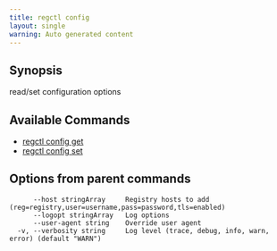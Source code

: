 ```yaml
---
title: regctl config
layout: single
warning: Auto generated content
---
```


## Synopsis

read/set configuration options

## Available Commands

- [regctl config get](./get)
- [regctl config set](./set)

## Options from parent commands

```text
      --host stringArray     Registry hosts to add (reg=registry,user=username,pass=password,tls=enabled)
      --logopt stringArray   Log options
      --user-agent string    Override user agent
  -v, --verbosity string     Log level (trace, debug, info, warn, error) (default "WARN")
```
